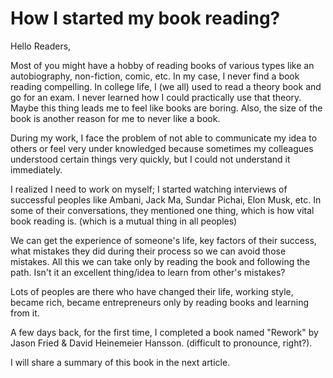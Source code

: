 # How I started my book reading?

Hello Readers,

Most of you might have a hobby of reading books of various types like an autobiography, non-fiction, comic, etc. In my case, I never find a book reading compelling. In college life, I (we all) used to read a theory book and go for an exam. I never learned how I could practically use that theory. Maybe this thing leads me to feel like books are boring. Also, the size of the book is another reason for me to never like a book.

During my work, I face the problem of not able to communicate my idea to others or feel very under knowledged because sometimes my colleagues understood certain things very quickly, but I could not understand it immediately.

I realized I need to work on myself; I started watching interviews of successful peoples like Ambani, Jack Ma, Sundar Pichai, Elon Musk, etc. In some of their conversations, they mentioned one thing, which is how vital book reading is. (which is a mutual thing in all peoples)

We can get the experience of someone's life, key factors of their success, what mistakes they did during their process so we can avoid those mistakes. All this we can take only by reading the book and following the path. Isn't it an excellent thing/idea to learn from other's mistakes?

Lots of peoples are there who have changed their life, working style, became rich, became entrepreneurs only by reading books and learning from it.

A few days back, for the first time, I completed a book named "Rework" by Jason Fried & David Heinemeier Hansson. (difficult to pronounce, right?).

I will share a summary of this book in the next article.
